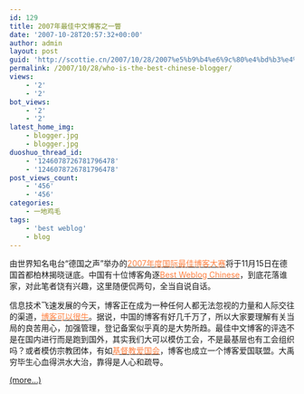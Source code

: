 ```yaml
---
id: 129
title: 2007年最佳中文博客之一瞥
date: '2007-10-28T20:57:32+00:00'
author: admin
layout: post
guid: 'http://scottie.cn/2007/10/28/2007%e5%b9%b4%e6%9c%80%e4%bd%b3%e4%b8%ad%e6%96%87%e5%8d%9a%e5%ae%a2%e4%b9%8b%e4%b8%80%e7%9e%a5/'
permalink: /2007/10/28/who-is-the-best-chinese-blogger/
views:
    - '2'
    - '2'
bot_views:
    - '2'
    - '2'
latest_home_img:
    - blogger.jpg
    - blogger.jpg
duoshuo_thread_id:
    - '1246078726781796478'
    - '1246078726781796478'
post_views_count:
    - '456'
    - '456'
categories:
    - 一地鸡毛
tags:
    - 'best weblog'
    - blog
---
```


由世界知名电台“德国之声”举办的[<font color="#ff8040">2007年度国际最佳博客大赛</font>](http://tech.sina.com.cn/roll/2007-08-28/11301702914.shtml)将于11月15日在德国首都柏林揭晓谜底。中国有十位博客角逐[<font color="#ff8040">Best Weblog Chinese</font>](http://www.thebobs.com/index.php?l=en&s=1154893154682279QQCXSYUE-1159187312471615MVNJZRZO)，到底花落谁家，对此笔者饶有兴趣，这里随便侃两句，全当自说自话。

 信息技术飞速发展的今天，博客正在成为一种任何人都无法忽视的力量和人际交往的渠道，[<font color="#ff8040">博客可以很牛</font>](http://scottie.cn/2007/10/07/every-blogger-has-his-day/)。据说，中国的博客有好几千万了，所以大家要理解有关当局的良苦用心，加强管理，登记备案似乎真的是大势所趋。最佳中文博客的评选不是在国内进行而是跑到国外，其实我们大可以模仿工会，不是最基层也有工会组织吗？或者模仿宗教团体，有如[<font color="#ff8040">基督教爱国会</font>](http://baike.baidu.com/view/421530.htm)，博客也成立一个博客爱国联盟。大禹穷毕生心血得洪水大治，靠得是人心和疏导。

 [<span aria-label="Continue reading 2007年最佳中文博客之一瞥">(more…)</span>](http://farbank.net/2007/10/28/who-is-the-best-chinese-blogger/#more-129)